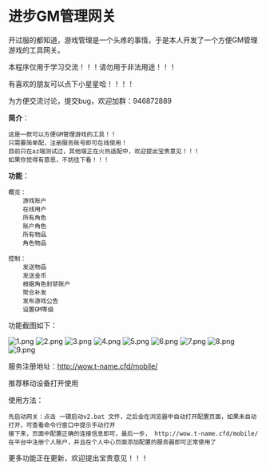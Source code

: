 进步GM管理网关
===
开过服的都知道，游戏管理是一个头疼的事情，于是本人开发了一个方便GM管理游戏的工具网关。

本程序仅用于学习交流！！！请勿用于非法用途！！！

有喜欢的朋友可以点下小星星哈！！！！

为方便交流讨论，提交bug，欢迎加群：946872889


**简介**：
    
    这是一款可以方便GM管理游戏的工具！！
    只需要简单配，注册服务账号即可在线使用！
    目前只在az端测试过，其他端正在火热适配中，欢迎提出宝贵意见！！！
    如果你觉得有意思，不妨往下看！！！

**功能**：

    概览：
        游戏账户
        在线用户
        所有角色
        账户角色
        所有物品
        角色物品

    控制：
        发送物品
        发送金币
        根据角色封禁账户
        聚合补发
        发布游戏公告
        设置GM等级

功能截图如下：

![1.png](img%2F1.png)
![2.png](img%2F2.png)
![3.png](img%2F3.png)
![4.png](img%2F4.png)
![5.png](img%2F5.png)
![6.png](img%2F6.png)
![7.png](img%2F7.png)
![8.png](img%2F8.png)
![9.png](img%2F9.png)


服务注册地址：http://wow.t-name.cfd/mobile/

推荐移动设备打开使用

使用方法：

    先启动网关：点击 一键启动v2.bat 文件，之后会在浏览器中自动打开配置页面，如果未自动打开，可查看命令行窗口中提示手动打开
    接下来，页面中配置正确的连接信息即可，最后一步， http://wow.t-name.cfd/mobile/  在平台中注册个人账户，并且在个人中心页面添加配置的服务器即可正常使用了

更多功能正在更新，欢迎提出宝贵意见！！！
